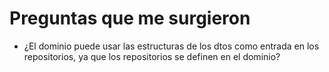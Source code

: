# Preguntas que me surgieron

- ¿El dominio puede usar las estructuras de los dtos como entrada en los repositorios, ya que los repositorios se definen en el dominio?